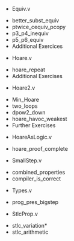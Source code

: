* Equiv.v
- better_subst_equiv
- ptwice_cequiv_pcopy
- p3_p4_inequiv
- p5_p6_equiv
- Additional Exercices

* Hoare.v
- hoare_repeat
- Additional Exercises

* Hoare2.v
- Min_Hoare
- two_loops
- dpow2_down
- hoare_havoc_weakest
- Further Exercises

* HoareAsLogic.v
- hoare_proof_complete

* SmallStep.v
- combined_properties
- compiler_is_correct

* Types.v
- prog_pres_bigstep

* StlcProp.v
- stlc_variation\*
- stlc_arithmetic
